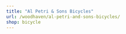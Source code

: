 ```yaml
---
title: "Al Petri & Sons Bicycles"
url: /woodhaven/al-petri-and-sons-bicycles/
shop: bicycle
---
```

